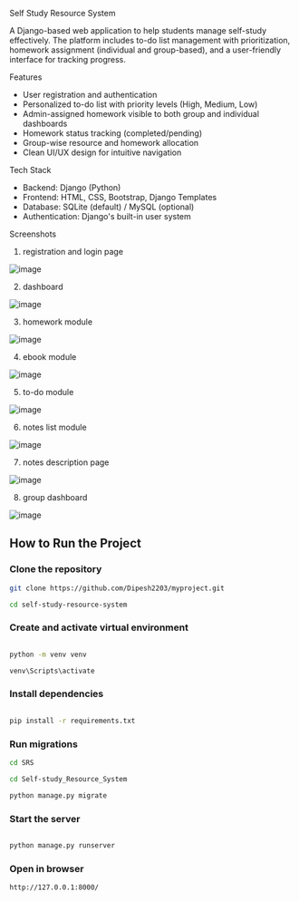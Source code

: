 Self Study Resource System

A Django-based web application to help students manage self-study effectively. 
The platform includes to-do list management with prioritization, homework assignment (individual and group-based), and a user-friendly interface for tracking progress.

Features

- User registration and authentication
- Personalized to-do list with priority levels (High, Medium, Low)
- Admin-assigned homework visible to both group and individual dashboards
- Homework status tracking (completed/pending)
- Group-wise resource and homework allocation
- Clean UI/UX design for intuitive navigation

Tech Stack

- Backend: Django (Python)
- Frontend: HTML, CSS, Bootstrap, Django Templates
- Database: SQLite (default) / MySQL (optional)
- Authentication: Django's built-in user system

Screenshots

1. registration and login page
   
![image](https://github.com/user-attachments/assets/3f3cc4cd-9e51-48f1-a117-99d3c60075c7)

2. dashboard
   
![image](https://github.com/user-attachments/assets/02118c0f-eb3c-4b02-b2b7-0ee718f77b81)

3. homework module
   
![image](https://github.com/user-attachments/assets/5320d649-06a2-4c0b-b042-c3c51a3f2386)

4. ebook module
   
![image](https://github.com/user-attachments/assets/b0ce67ba-cd15-40bf-991e-62c0b2759bd7)

5. to-do module
    
![image](https://github.com/user-attachments/assets/a8632c22-71fa-4ef8-8c46-aef3376223da)

6. notes list module
    
![image](https://github.com/user-attachments/assets/15aa8aa2-fa07-42bc-8865-858f7e0b668d)

7. notes description page
    
![image](https://github.com/user-attachments/assets/c7edcc15-6615-4b78-a4e4-9fa28458fc3b)

8. group dashboard
    
![image](https://github.com/user-attachments/assets/36d7d08c-3482-4d39-9a10-52f1a902eb5e)


## How to Run the Project

###  Clone the repository
```bash
git clone https://github.com/Dipesh2203/myproject.git

cd self-study-resource-system
```
### Create and activate virtual environment
```bash

python -m venv venv

venv\Scripts\activate
```
### Install dependencies
```bash

pip install -r requirements.txt
```
### Run migrations 
```bash
cd SRS

cd Self-study_Resource_System

python manage.py migrate
```
### Start the server
```bash

python manage.py runserver
```
### Open in browser
```bash
http://127.0.0.1:8000/
```
